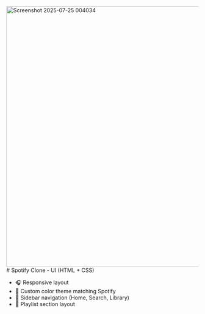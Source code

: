 <img width="1355" height="684" alt="Screenshot 2025-07-25 004034" src="https://github.com/user-attachments/assets/c25a1105-3656-4744-a7f4-01657bb127ac" />
# Spotify Clone - UI (HTML + CSS)


- 🎧 Responsive layout
- 🎨 Custom color theme matching Spotify
- 🎵 Sidebar navigation (Home, Search, Library)
- 📂 Playlist section layout
  
